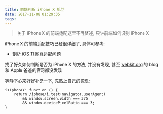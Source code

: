 ```yaml
---
title: 前端判断 iPhone X 机型
date: 2017-11-08 01:29:35
tags:
---
```


> 关于 iPhone X 的前端适配这里不再赘述, 只讲前端如何识别 iPhone X

<!-- more -->

iPhone X 的前端适配技巧已经很详细了, 具体可参考:

- [剖析 iOS 11 网页适配问题](https://objcer.com/2017/09/21/Understanding-the-WebView-Viewport-in-iOS-11-iPhone-X/)

找了好久如何判断是否为 iPhone X 的方法, 并没有发现, 甚至 [webkit.org](https://webkit.org/blog/7929/designing-websites-for-iphone-x/) 的 blog 和 Apple 爸爸的官网都没发现

等静下心来好好补充一下, 先贴上自己的实现:

```
isIphoneX: function () {
    return /iphone/i.test(navigator.userAgent)
        && window.screen.width === 375
        && window.devicePixelRatio === 3;
}
```
